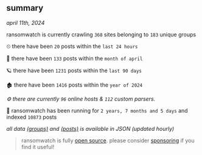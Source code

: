 
## summary
_april 11th, 2024_

ransomwatch is currently crawling `368` sites belonging to `183` unique groups

⏲ there have been `20` posts within the `last 24 hours`

🦈 there have been `133` posts within the `month of april`

🪐 there have been `1231` posts within the `last 90 days`

🏚 there have been `1416` posts within the `year of 2024`

_⚙️ there are currently `96` online hosts & `112` custom parsers._

🦕 ransomwatch has been running for `2 years, 7 months and 5 days` and indexed `10873` posts

_all data  [(groups)](http://ransomwhat.telemetry.ltd/groups) and [(posts)](http://ransomwhat.telemetry.ltd/posts) is available in JSON (updated hourly)_

> ransomwatch is fully [open source](https://github.com/joshhighet/ransomwatch#ransomwatch--). please consider [sponsoring](https://github.com/sponsors/joshhighet) if you find it useful!
